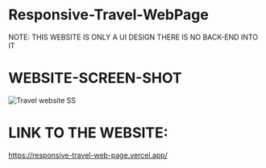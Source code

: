 # Responsive-Travel-WebPage

NOTE: THIS WEBSITE IS ONLY A UI DESIGN THERE IS NO BACK-END INTO IT


# WEBSITE-SCREEN-SHOT

![Travel website SS](https://github.com/Mitalicops/Responsive-Travel-WebPage/assets/120451953/f69d5295-4e8f-46bc-91f4-53a5ee3aa016)


# LINK TO THE WEBSITE:

https://responsive-travel-web-page.vercel.app/
